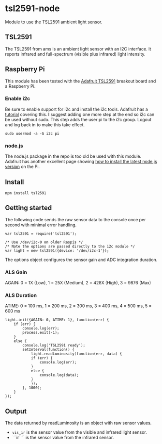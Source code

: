 tsl2591-node
============

Module to use the TSL2591 ambient light sensor.

## TSL2591

The TSL2591 from ams is an ambient light sensor with an I2C interface. It
reports infrared and full-spectrum (visible plus infrared) light intensity.

## Raspberry Pi

This module has been tested with the [Adafruit TSL2591](http://adafru.it/1980)
breakout board and a Raspberry Pi.

### Enable i2c

Be sure to enable support for i2c and install the i2c tools. Adafruit has a 
[tutorial](https://learn.adafruit.com/adafruits-raspberry-pi-lesson-4-gpio-setup/configuring-i2c)
covering this. I suggest adding one more step at the end so i2c can be used
without sudo. This step adds the user pi to the i2c group. Logout and log
back in to make this take effect.
```
sudo usermod -a -G i2c pi
```

### node.js

The node.js package in the repo is too old be used with this module. Adafruit
has another excellent page showing
[how to install the latest node.js version](https://learn.adafruit.com/raspberry-pi-hosting-node-red/setting-up-node-dot-js)
on the Pi.

## Install

```
npm install tsl2591
```

## Getting started

The following code sends the raw sensor data to the console once per second
with minimal error handling.

```
var tsl2591 = require('tsl2591');

/* Use /dev/i2c-0 on older Raspis */
/* Note the options are passed directly to the i2c module */
var light = new tsl2591({device: '/dev/i2c-1'});
```

The options object configures the sensor gain and ADC integration duration.

### ALS Gain

AGAIN: 0 = 1X (Low), 1 = 25X (Medium), 2 = 428X (High), 3 = 9876 (Max)

### ALS Duration

ATIME: 0 = 100 ms, 1 = 200 ms, 2 = 300 ms, 3 = 400 ms, 4 = 500 ms, 5 = 600 ms

```
light.init({AGAIN: 0, ATIME: 1}, function(err) {
    if (err) {
        console.log(err);
        process.exit(-1);
    }
    else {
        console.log('TSL2591 ready');
        setInterval(function() {
            light.readLuminosity(function(err, data) {
            if (err) {
                console.log(err);
            }
            else {
                console.log(data);
            }
            });
        }, 1000);
    }
});
```

## Output

The data returned by readLuminosity is an object with raw sensor values.

* ```vis_ir``` is the sensor value from the visible and infrared light sensor.
* ```ir```` is the sensor value from the infrared sensor.
